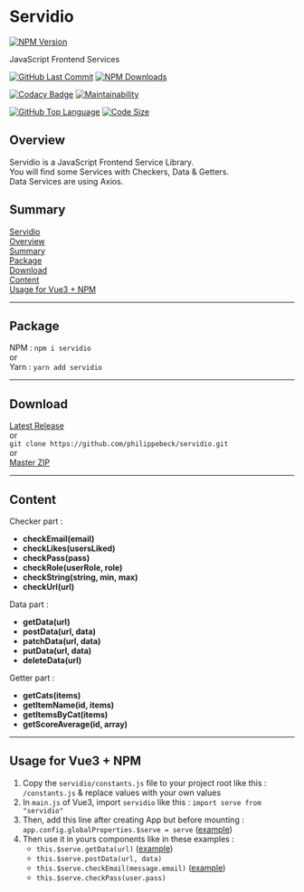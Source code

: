 # Servidio

[![NPM Version](https://badgen.net/npm/v/servidio)](https://www.npmjs.com/package/servidio)

JavaScript Frontend Services

[![GitHub Last Commit](https://badgen.net/github/last-commit/philippebeck/servidio)](https://github.com/philippebeck/servidio/commits/master)
[![NPM Downloads](https://badgen.net/npm/dt/servidio)](https://www.npmjs.com/package/servidio)

[![Codacy Badge](https://app.codacy.com/project/badge/Grade/b65b93fc3484479aa02c1891609e47e2)](https://www.codacy.com/gh/philippebeck/servidio/dashboard)
[![Maintainability](https://api.codeclimate.com/v1/badges/8ada4e929f6116145366/maintainability)](https://codeclimate.com/github/philippebeck/servidio/maintainability)

[![GitHub Top Language](https://img.shields.io/github/languages/top/philippebeck/servidio)](https://github.com/philippebeck/servidio)
[![Code Size](https://img.shields.io/github/languages/code-size/philippebeck/servidio)](https://github.com/philippebeck/servidio/tree/master)

## Overview

Servidio is a JavaScript Frontend Service Library.  
You will find some Services with Checkers, Data & Getters.  
Data Services are using Axios.

## Summary

[Servidio](#servidio)  
[Overview](#overview)  
[Summary](#summary)  
[Package](#package)  
[Download](#download)  
[Content](#content)  
[Usage for Vue3 + NPM](#usage-for-vue3--npm)  

---

## Package

NPM : `npm i servidio`  
or  
Yarn : `yarn add servidio`  

---

## Download

[Latest Release](https://github.com/philippebeck/servidio/releases)  
or  
`git clone https://github.com/philippebeck/servidio.git`  
or  
[Master ZIP](https://github.com/philippebeck/servidio/archive/refs/heads/master.zip)
  
---

## Content

Checker part :  
-   **checkEmail(email)**  
-   **checkLikes(usersLiked)**  
-   **checkPass(pass)**  
-   **checkRole(userRole, role)**  
-   **checkString(string, min, max)**  
-   **checkUrl(url)**  

Data part :  
-   **getData(url)**  
-   **postData(url, data)**  
-   **patchData(url, data)**  
-   **putData(url, data)**  
-   **deleteData(url)**

Getter part :  
-   **getCats(items)**  
-   **getItemName(id, items)**  
-   **getItemsByCat(items)**  
-   **getScoreAverage(id, array)**  

---

## Usage for Vue3 + NPM

1.  Copy the `servidio/constants.js` file to your project root like this : `/constants.js` & replace values with your own values
2.  In `main.js` of Vue3, import `servidio` like this : `import serve from "servidio"`
3.  Then, add this line after creating App but before mounting : `app.config.globalProperties.$serve = serve` ([example](https://github.com/philippebeck/vesan/blob/master/src/main.js))
4.  Then use it in yours components like in these examples : 
    -  `this.$serve.getData(url)` ([example](https://github.com/philippebeck/vesan/blob/master/src/views/HomeView.vue))  
    -  `this.$serve.postData(url, data)`  
    -  `this.$serve.checkEmail(message.email)` ([example](https://github.com/philippebeck/vesan/blob/master/src/views/ContactView.vue))  
    -  `this.$serve.checkPass(user.pass)`  
